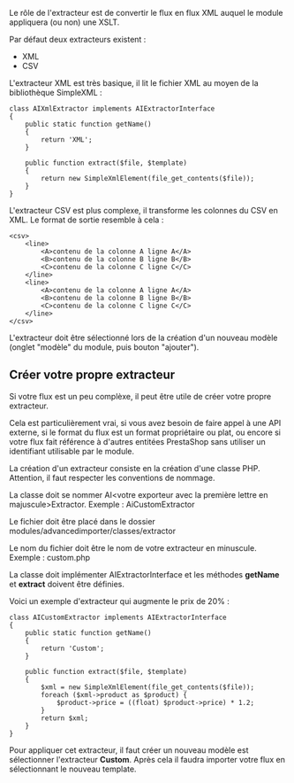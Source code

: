 Le rôle de l'extracteur est de convertir le flux en flux XML auquel le module appliquera (ou non) une XSLT.

Par  défaut deux extracteurs existent :
- XML
- CSV

L'extracteur XML est très basique, il lit le fichier XML au moyen de la bibliothèque SimpleXML :

```
class AIXmlExtractor implements AIExtractorInterface
{
    public static function getName()
    {
        return 'XML';
    }

    public function extract($file, $template)
    {
        return new SimpleXmlElement(file_get_contents($file));
    }
}

```

L'extracteur CSV est plus complexe, il transforme les colonnes du CSV en XML. Le format de sortie resemble à cela :

```
<csv>
    <line>
        <A>contenu de la colonne A ligne A</A>
        <B>contenu de la colonne B ligne B</B>
        <C>contenu de la colonne C ligne C</C>
    </line>
    <line>
        <A>contenu de la colonne A ligne A</A>
        <B>contenu de la colonne B ligne B</B>
        <C>contenu de la colonne C ligne C</C>
    </line>
</csv>
```

L'extracteur doit être sélectionné lors de la création d'un nouveau modèle (onglet "modèle" du module, puis bouton "ajouter").

## Créer votre propre extracteur

Si votre flux est un peu complèxe, il peut être utile de créer votre propre extracteur.

Cela est particulièrement vrai, si vous avez besoin de faire appel à une API externe, si le format du flux est un format propriétaire ou plat, ou encore si votre flux fait référence à d'autres entitées PrestaShop sans utiliser un identifiant utilisable par le module.

La création d'un extracteur consiste en la création d'une classe PHP. Attention, il faut respecter les conventions de nommage.

La classe doit se nommer AI<votre exporteur avec la première lettre en majuscule>Extractor. Exemple : AiCustomExtractor

Le fichier doit être placé dans le dossier modules/advancedimporter/classes/extractor

Le nom du fichier doit être le nom de votre extracteur en minuscule. Exemple : custom.php

La classe doit implémenter AIExtractorInterface et les méthodes **getName** et **extract** doivent être définies.

Voici un exemple d'extracteur qui augmente le prix de 20% :

```
class AICustomExtractor implements AIExtractorInterface
{
    public static function getName()
    {
        return 'Custom';
    }

    public function extract($file, $template)
    {
        $xml = new SimpleXmlElement(file_get_contents($file));
        foreach ($xml->product as $product) {
            $product->price = ((float) $product->price) * 1.2;
        }
        return $xml;
    }
}

```

Pour appliquer cet extracteur, il faut créer un nouveau modèle est sélectionner l'extracteur **Custom**.
Après cela il faudra importer votre flux en sélectionnant le nouveau template.




